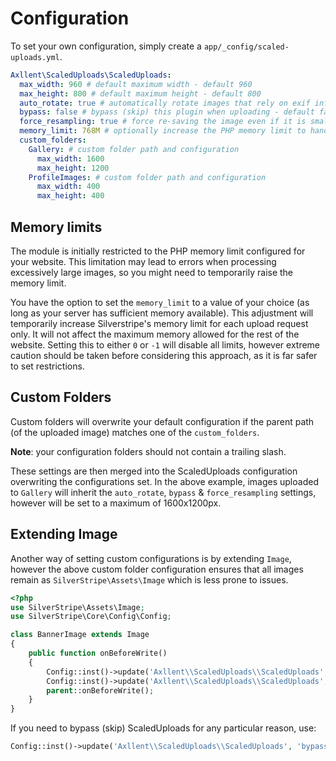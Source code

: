 # Configuration

To set your own configuration, simply create a `app/_config/scaled-uploads.yml`.

```yaml
Axllent\ScaledUploads\ScaledUploads:
  max_width: 960 # default maximum width - default 960
  max_height: 800 # default maximum height - default 800
  auto_rotate: true # automatically rotate images that rely on exif information for rotation - default true
  bypass: false # bypass (skip) this plugin when uploading - default false
  force_resampling: true # force re-saving the image even if it is smaller - default false
  memory_limit: 768M # optionally increase the PHP memory limit to handle large images
  custom_folders:
    Gallery: # custom folder path and configuration
      max_width: 1600
      max_height: 1200
    ProfileImages: # custom folder path and configuration
      max_width: 400
      max_height: 400
```

## Memory limits

The module is initially restricted to the PHP memory limit configured for your website. This limitation may lead to errors when processing excessively large images, so you might need to temporarily raise the memory limit.

You have the option to set the `memory_limit` to a value of your choice (as long as your server has sufficient memory available). This adjustment will temporarily increase Silverstripe's memory limit for each upload request only. It will not affect the maximum memory allowed for the rest of the website. Setting this to either `0` or `-1` will disable all limits, however extreme caution should be taken before considering this approach, as it is far safer to set restrictions.

## Custom Folders

Custom folders will overwrite your default configuration if the parent path (of the uploaded image) matches one of the `custom_folders`.

**Note**: your configuration folders should not contain a trailing slash.

These settings are then merged into the ScaledUploads configuration overwriting the configurations set. In the above example, images uploaded to `Gallery` will inherit the `auto_rotate`, `bypass` & `force_resampling` settings, however will be set to a maximum of 1600x1200px.

## Extending Image

Another way of setting custom configurations is by extending `Image`, however the above custom folder configuration ensures that all images remain as `SilverStripe\Assets\Image` which is less prone to issues.

```php
<?php
use SilverStripe\Assets\Image;
use SilverStripe\Core\Config\Config;

class BannerImage extends Image
{
    public function onBeforeWrite()
    {
        Config::inst()->update('Axllent\\ScaledUploads\\ScaledUploads', 'max_width', 1600);
        Config::inst()->update('Axllent\\ScaledUploads\\ScaledUploads', 'max_height', 1600);
        parent::onBeforeWrite();
    }
}
```

If you need to bypass (skip) ScaledUploads for any particular reason, use:

```php
Config::inst()->update('Axllent\\ScaledUploads\\ScaledUploads', 'bypass', true);
```
